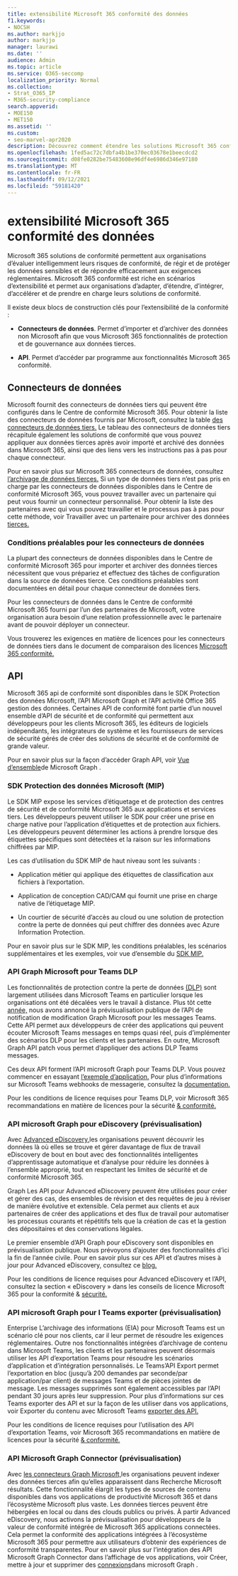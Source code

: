 ```yaml
---
title: extensibilité Microsoft 365 conformité des données
f1.keywords:
- NOCSH
ms.author: markjjo
author: markjjo
manager: laurawi
ms.date: ''
audience: Admin
ms.topic: article
ms.service: O365-seccomp
localization_priority: Normal
ms.collection:
- Strat_O365_IP
- M365-security-compliance
search.appverid:
- MOE150
- MET150
ms.assetid: ''
ms.custom:
- seo-marvel-apr2020
description: Découvrez comment étendre les solutions Microsoft 365 conformité à l’aide de connecteurs de données tiers et d’API Microsoft Graph.
ms.openlocfilehash: 1fed5ac72c7dbfa4b1be370ec03678e1beecdcd2
ms.sourcegitcommit: d08fe0282be75483608e96df4e6986d346e97180
ms.translationtype: MT
ms.contentlocale: fr-FR
ms.lasthandoff: 09/12/2021
ms.locfileid: "59181420"
---
```

# <a name="microsoft-365-compliance-extensibility"></a>extensibilité Microsoft 365 conformité des données

Microsoft 365 solutions de conformité permettent aux organisations d’évaluer intelligemment leurs risques de conformité, de régir et de protéger les données sensibles et de répondre efficacement aux exigences réglementaires. Microsoft 365 conformité est riche en scénarios d’extensibilité et permet aux organisations d’adapter, d’étendre, d’intégrer, d’accélérer et de prendre en charge leurs solutions de conformité.

Il existe deux blocs de construction clés pour l’extensibilité de la conformité :

- **Connecteurs de données**. Permet d’importer et d’archiver des données non Microsoft afin que vous Microsoft 365 fonctionnalités de protection et de gouvernance aux données tierces.

- **API**. Permet d’accéder par programme aux fonctionnalités Microsoft 365 conformité.

## <a name="data-connectors"></a>Connecteurs de données

Microsoft fournit des connecteurs de données tiers qui peuvent être configurés dans le Centre de conformité Microsoft 365. Pour obtenir la liste des connecteurs de données fournis par Microsoft, consultez la table [des connecteurs de données tiers.](archiving-third-party-data.md#third-party-data-connectors) Le tableau des connecteurs de données tiers récapitule également les solutions de conformité que vous pouvez appliquer aux données tierces après avoir importé et archivé des données dans Microsoft 365, ainsi que des liens vers les instructions pas à pas pour chaque connecteur.

Pour en savoir plus sur Microsoft 365 connecteurs de données, consultez [l’archivage de données tierces.](archiving-third-party-data.md) Si un type de données tiers n’est pas pris en charge par les connecteurs de données disponibles dans le Centre de conformité Microsoft 365, vous pouvez travailler avec un partenaire qui peut vous fournir un connecteur personnalisé. Pour obtenir la liste des partenaires avec qui vous pouvez travailler et le processus pas à pas pour cette méthode, voir Travailler avec un partenaire pour archiver des données [tierces.](work-with-partner-to-archive-third-party-data.md)

### <a name="prerequisites-for-data-connectors"></a>Conditions préalables pour les connecteurs de données

La plupart des connecteurs de données disponibles dans le Centre de conformité Microsoft 365 pour importer et archiver des données tierces nécessitent que vous prépariez et effectuez des tâches de configuration dans la source de données tierce. Ces conditions préalables sont documentées en détail pour chaque connecteur de données tiers.

Pour les connecteurs de données dans le Centre de conformité Microsoft 365 fourni par l’un des partenaires de Microsoft, votre organisation aura besoin d’une relation professionnelle avec le partenaire avant de pouvoir déployer un connecteur.

Vous trouverez les exigences en matière de licences pour les connecteurs de données tiers dans le document de comparaison des licences [Microsoft 365 conformité.](/office365/servicedescriptions/downloads/microsoft-365-compliance-licensing-comparison.xlsx)

## <a name="apis"></a>API

Microsoft 365 api de conformité sont disponibles dans le SDK Protection des données Microsoft, l’API Microsoft Graph et l’API activité Office 365 gestion des données. Certaines API de conformité font partie d’un nouvel ensemble d’API de sécurité et de conformité qui permettent aux développeurs pour les clients Microsoft 365, les éditeurs de logiciels indépendants, les intégrateurs de système et les fournisseurs de services de sécurité gérés de créer des solutions de sécurité et de conformité de grande valeur.

Pour en savoir plus sur la façon d’accéder Graph API, voir [Vue d’ensemble](/graph/overview)de Microsoft Graph .

### <a name="microsoft-information-protection-mip-sdk"></a>SDK Protection des données Microsoft (MIP)

Le SDK MIP expose les services d’étiquetage et de protection des centres de sécurité et de conformité Microsoft 365 aux applications et services tiers. Les développeurs peuvent utiliser le SDK pour créer une prise en charge native pour l’application d’étiquettes et de protection aux fichiers. Les développeurs peuvent déterminer les actions à prendre lorsque des étiquettes spécifiques sont détectées et la raison sur les informations chiffrées par MIP.

Les cas d’utilisation du SDK MIP de haut niveau sont les suivants :

- Application métier qui applique des étiquettes de classification aux fichiers à l’exportation.

- Application de conception CAD/CAM qui fournit une prise en charge native de l’étiquetage MIP.

- Un courtier de sécurité d’accès au cloud ou une solution de protection contre la perte de données qui peut chiffrer des données avec Azure Information Protection.

Pour en savoir plus sur le SDK MIP, les conditions préalables, les scénarios supplémentaires et les exemples, voir vue d’ensemble du [SDK MIP.](/information-protection/develop/overview)

### <a name="microsoft-graph-api-for-teams-dlp"></a>API Graph Microsoft pour Teams DLP

Les fonctionnalités de protection contre la perte de données [(DLP)](dlp-microsoft-teams.md) sont largement utilisées dans Microsoft Teams en particulier lorsque les organisations ont été décalées vers le travail à distance. Plus tôt cette [année,](https://developer.microsoft.com/graph/blogs/announcing-change-notifications-for-microsoft-teams-messages/) nous avons annoncé la prévisualisation publique de l’API de notification de modification Graph Microsoft pour les messages Teams. Cette API permet aux développeurs de créer des applications qui peuvent écouter Microsoft Teams messages en temps quasi réel, puis d’implémenter des scénarios DLP pour les clients et les partenaires. En outre, Microsoft Graph API patch vous permet d’appliquer des actions DLP Teams messages.

Ces deux API forment l’API microsoft Graph pour Teams DLP. Vous pouvez commencer en essayant [l’exemple d’application.](https://github.com/microsoftgraph/csharp-webhook-with-resource-data) Pour plus d’informations sur Microsoft Teams webhooks de messagerie, consultez la [documentation.](/graph/api/subscription-post-subscriptions)

Pour les conditions de licence requises pour Teams DLP, voir Microsoft 365 recommandations en matière de licences pour la sécurité [& conformité.](/office365/servicedescriptions/microsoft-365-service-descriptions/microsoft-365-tenantlevel-services-licensing-guidance/microsoft-365-security-compliance-licensing-guidance#communication-data-loss-prevention-for-teams)

### <a name="microsoft-graph-api-for-ediscovery-preview"></a>API microsoft Graph pour eDiscovery (prévisualisation)

Avec [Advanced eDiscovery,](overview-ediscovery-20.md)les organisations peuvent découvrir les données là où elles se trouve et gérer davantage de flux de travail eDiscovery de bout en bout avec des fonctionnalités intelligentes d’apprentissage automatique et d’analyse pour réduire les données à l’ensemble approprié, tout en respectant les limites de sécurité et de conformité Microsoft 365.

Graph Les API pour Advanced eDiscovery peuvent être utilisées pour créer et gérer des cas, des ensembles de révision et des requêtes de jeu à réviser de manière évolutive et extensible. Cela permet aux clients et aux partenaires de créer des applications et des flux de travail pour automatiser les processus courants et répétitifs tels que la création de cas et la gestion des dépositaires et des conservations légales.

Le premier ensemble d’API Graph pour eDiscovery sont disponibles en prévisualisation publique. Nous prévoyons d’ajouter des fonctionnalités d’ici la fin de l’année civile. Pour en savoir plus sur ces API et d’autres mises à jour pour Advanced eDiscovery, consultez ce [blog.](https://aka.ms/Ignite2020AeDAA)

Pour les conditions de licence requises pour Advanced eDiscovery et l’API, consultez la section « eDiscovery » dans les conseils de licence Microsoft 365 pour la conformité & [sécurité.](/office365/servicedescriptions/microsoft-365-service-descriptions/microsoft-365-tenantlevel-services-licensing-guidance/microsoft-365-security-compliance-licensing-guidance#ediscovery)

### <a name="microsoft-graph-api-for-teams-export-preview"></a>API microsoft Graph pour l Teams exporter (prévisualisation)

Enterprise L’archivage des informations (EIA) pour Microsoft Teams est un scénario clé pour nos clients, car il leur permet de résoudre les exigences réglementaires. Outre nos fonctionnalités intégrées d’archivage de contenu dans Microsoft Teams, les clients et les partenaires peuvent désormais utiliser les API d’exportation Teams pour résoudre les scénarios d’application et d’intégration personnalisés. Le Teams’API Export permet l’exportation en bloc (jusqu’à 200 demandes par seconde/par application/par client) de messages Teams et de pièces jointes de message. Les messages supprimés sont également accessibles par l’API pendant 30 jours après leur suppression. Pour plus d’informations sur ces Teams exporter des API et sur la façon de les utiliser dans vos applications, voir Exporter du contenu avec Microsoft Teams [exporter des API.](/microsoftteams/export-teams-content)

Pour les conditions de licence requises pour l’utilisation des API d’exportation Teams, voir Microsoft 365 recommandations en matière de licences pour la sécurité [& conformité.](/office365/servicedescriptions/microsoft-365-service-descriptions/microsoft-365-tenantlevel-services-licensing-guidance/microsoft-365-security-compliance-licensing-guidance)

### <a name="microsoft-graph-connector-apis-preview"></a>API Microsoft Graph Connector (prévisualisation)

Avec [les connecteurs Graph Microsoft,](/microsoftsearch/connectors-overview)les organisations peuvent indexer des données tierces afin qu’elles apparaissent dans Recherche Microsoft résultats. Cette fonctionnalité élargit les types de sources de contenu disponibles dans vos applications de productivité Microsoft 365 et dans l’écosystème Microsoft plus vaste. Les données tierces peuvent être hébergées en local ou dans des clouds publics ou privés. À partir Advanced eDiscovery, nous activons la prévisualisation pour développeurs de la valeur de conformité intégrée de Microsoft 365 applications connectées. Cela permet la conformité des applications intégrées à l’écosystème Microsoft 365 pour permettre aux utilisateurs d’obtenir des expériences de conformité transparentes. Pour en savoir plus sur l’intégration des API Microsoft Graph Connector dans l’affichage de vos applications, voir Créer, mettre à jour et supprimer des [connexions](/graph/search-index-manage-connections)dans microsoft Graph .

